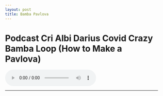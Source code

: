 ```yaml
---
layout: post
title: Bamba Pavlova
---
```


# Podcast Cri Albi Darius Covid Crazy Bamba Loop (How to Make a Pavlova)



 <audio controls>
  <source src="/assets/recs/Bamba_Pavlova.mp3" type="audio/mpeg">
Your browser does not support the audio element.
</audio>

---   

